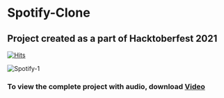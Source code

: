 # Spotify-Clone
## Project created as a part of Hacktoberfest 2021

[![Hits](https://hits.sh/github.com/samyaksand/Spotify-Clone.svg?style=for-the-badge&extraCount=100&color=caff21)](https://hits.sh/github.com/samyaksand/Spotify-Clone/)

![Spotify-_1_](https://user-images.githubusercontent.com/62803746/140639545-336d2f03-96e5-46ef-b257-d8abf071c185.gif)

### To view the complete project with audio, download [Video](https://github.com/samyaksand/Spotify-Clone/blob/main/Spotify.wmv) 
